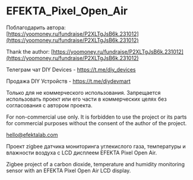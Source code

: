 # EFEKTA_Pixel_Open_Air

Поблагодарить автора: [https://yoomoney.ru/fundraise/P2XLTgJsB6k.231012](https://yoomoney.ru/fundraise/P2XLTgJsB6k.231012)

Thank the author: [https://yoomoney.ru/fundraise/P2XLTgJsB6k.231012](https://yoomoney.ru/fundraise/P2XLTgJsB6k.231012)

Телеграм чат DIY Devices - https://t.me/diy_devices

Продажа DIY Устройств - https://t.me/diydevmart

Только для не коммерческого использования. Запрещается использовать проект или его части в коммерческих целях без согласования с автором проекта.

For non-commercial use only. It is forbidden to use the project or its parts for commercial purposes without the consent of the author of the project.

hello@efektalab.com

Проект zigbee датчика мониторинга углекислого газа, температуры и влажности воздуха c LCD дисплеем EFEKTA Pixel Open Air.

Zigbee project of a carbon dioxide, temperature and humidity monitoring sensor with an EFEKTA Pixel Open Air LCD display.


